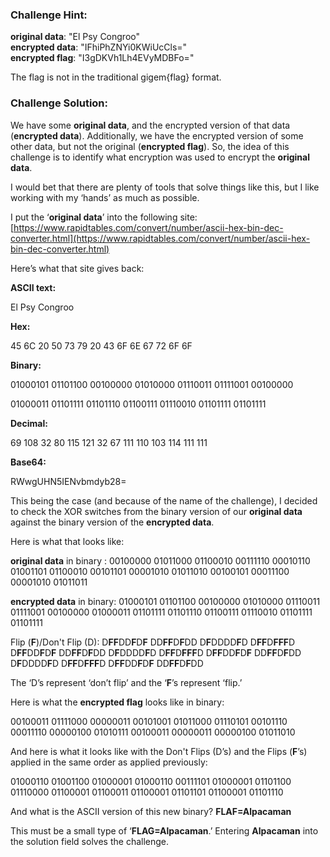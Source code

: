 ﻿### Challenge Hint:  

**original data**: "El Psy Congroo"  
**encrypted data**: "IFhiPhZNYi0KWiUcCls="  
**encrypted flag**: "I3gDKVh1Lh4EVyMDBFo="

The flag is not in the traditional gigem{flag} format.

### Challenge Solution:

We have some **original data**, and the encrypted version of that data (**encrypted data**). Additionally, we have the encrypted version of some other data, but not the original (**encrypted flag**). So, the idea of this challenge is to identify what encryption was used to encrypt the **original data**.

I would bet that there are plenty of tools that solve things like this, but I like working with my ‘hands’ as much as possible.

I put the ‘**original data**’ into the following site: [https://www.rapidtables.com/convert/number/ascii-hex-bin-dec-converter.html](https://www.rapidtables.com/convert/number/ascii-hex-bin-dec-converter.html)

Here’s what that site gives back:

**ASCII text:**

El Psy Congroo

**Hex:**

45 6C 20 50 73 79 20 43 6F 6E 67 72 6F 6F

**Binary:**

01000101 01101100 00100000 01010000 01110011 01111001 00100000

01000011 01101111 01101110 01100111 01110010 01101111 01101111

**Decimal:**

69 108 32 80 115 121 32 67 111 110 103 114 111 111

**Base64:**

RWwgUHN5IENvbmdyb28=

This being the case (and because of the name of the challenge), I decided to check the XOR switches from the binary version of our **original data** against the binary version of the **encrypted data**.

  

Here is what that looks like:

**original data** in binary : 00100000 01011000 01100010 00111110 00010110 01001101 01100010 00101101 00001010 01011010 00100101 00011100 00001010 01011011

**encrypted data** in binary: 01000101 01101100 00100000 01010000 01110011 01111001 00100000 01000011 01101111 01101110 01100111 01110010 01101111 01101111

Flip (**F**)/Don't Flip (D): D**FF**DD**F**D**F** DD**FF**D**F**DD D**F**DDDD**F**D D**FF**D**FFF**D D**FF**DD**F**D**F** DD**FF**D**F**DD D**F**DDDD**F**D D**FF**D**FFF**D D**FF**DD**F**D**F** DD**FF**D**F**DD D**F**DDDD**F**D D**FF**D**FFF**D D**FF**DD**F**D**F** DD**FF**D**F**DD

The ‘D’s represent ‘don’t flip’ and the ‘**F**’s represent ‘flip.’ 

Here is what the **encrypted flag** looks like in binary:

00100011 01111000 00000011 00101001 01011000 01110101 00101110 00011110 00000100 01010111 00100011 00000011 00000100 01011010

And here is what it looks like with the Don't Flips (D’s) and the Flips (**F**’s) applied in the same order as applied previously:

01000110 01001100 01000001 01000110 00111101 01000001 01101100 01110000 01100001 01100011 01100001 01101101 01100001 01101110

And what is the ASCII version of this new binary? **FLAF=Alpacaman**

This must be a small type of ‘**FLAG=Alpacaman**.’ Entering **Alpacaman** into the solution field solves the challenge.
